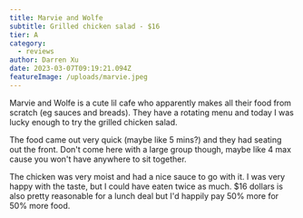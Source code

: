 ```yaml
---
title: Marvie and Wolfe
subtitle: Grilled chicken salad - $16
tier: A
category:
  - reviews
author: Darren Xu
date: 2023-03-07T09:19:21.094Z
featureImage: /uploads/marvie.jpeg
---
```

Marvie and Wolfe is a cute lil cafe who apparently makes all their food from scratch (eg sauces and breads). They have a rotating menu and today I was lucky enough to try the grilled chicken salad. 

The food came out very quick (maybe like 5 mins?) and they had seating out the front. Don't come here with a large group though, maybe like 4 max cause you won't have anywhere to sit together.

The chicken was very moist and had a nice sauce to go with it. I was very happy with the taste, but I could have eaten twice as much. $16 dollars is also pretty reasonable for a lunch deal but I'd happily pay 50% more for 50% more food.